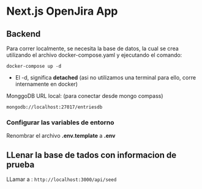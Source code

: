   # Next.js OpenJira App

## Backend

Para correr localmente, se necesita la base de datos, la cual se crea utilizando el archivo docker-compose.yaml y ejecutando el comando:
  ```
  docker-compose up -d
  ```

  * El -d, significa __detached__ (asi no utilizamos una terminal para ello, corre internamente en docker)

MonggoDB URL local:  (para conectar desde mongo compass)

```
mongodb://localhost:27017/entriesdb
```

### Configurar las variables de entorno
Renombrar el archivo __.env.template__ a __.env__

## LLenar la base de tados con informacion de prueba

LLamar a : ```http://localhost:3000/api/seed```
